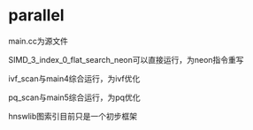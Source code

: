# parallel
main.cc为源文件

SIMD_3_index_0_flat_search_neon可以直接运行，为neon指令重写

ivf_scan与main4综合运行，为ivf优化

pq_scan与main5综合运行，为pq优化

hnswlib图索引目前只是一个初步框架
